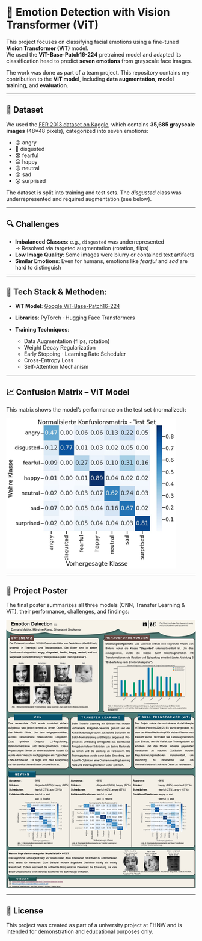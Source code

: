 # 🤖 Emotion Detection with Vision Transformer (ViT)

This project focuses on classifying facial emotions using a fine-tuned **Vision Transformer (ViT)** model.  
We used the **ViT-Base-Patch16-224** pretrained model and adapted its classification head to predict **seven emotions** from grayscale face images.

The work was done as part of a team project. This repository contains my contribution to the **ViT model**, including **data augmentation**, **model training**, and **evaluation**.

---

## 🧠 Dataset

We used the [FER 2013 dataset on Kaggle](https://www.kaggle.com/datasets/ananthu017/emotion-detection-fer/data), which contains **35,685 grayscale images** (48×48 pixels), categorized into seven emotions:

- 😠 angry  
- 🤢 disgusted  
- 😨 fearful  
- 😀 happy  
- 😐 neutral  
- 😢 sad  
- 😲 surprised  

The dataset is split into training and test sets. The *disgusted* class was underrepresented and required augmentation (see below).

---

## 🔍 Challenges

- **Imbalanced Classes**: e.g., `disgusted` was underrepresented  
  → Resolved via targeted augmentation (rotation, flips)  
- **Low Image Quality**: Some images were blurry or contained text artifacts  
- **Similar Emotions**: Even for humans, emotions like *fearful* and *sad* are hard to distinguish

---

## **🔧 Tech Stack & Methoden:**  

- **ViT Model**: [Google ViT-Base-Patch16-224](https://huggingface.co/google/vit-base-patch16-224)

- **Libraries**: PyTorch · Hugging Face Transformers  
- **Training Techniques**:
  - Data Augmentation (flips, rotation)
  - Weight Decay Regularization
  - Early Stopping · Learning Rate Scheduler
  - Cross-Entropy Loss
  - Self-Attention Mechanism

---

## 📈 Confusion Matrix – ViT Model

This matrix shows the model’s performance on the test set (normalized):

<img src="images/matrix.png" alt="Confusion Matrix" width="450"/>

---

## 🧾 Project Poster

The final poster summarizes all three models (CNN, Transfer Learning & ViT), their performance, challenges, and findings:

<img src="images/plakat.png" alt="Project Poster" width="700"/>

---

## 📄 License

This project was created as part of a university project at FHNW and is intended for demonstration and educational purposes only.